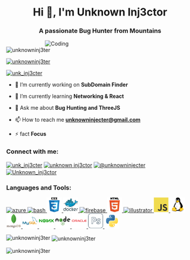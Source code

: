 <h1 align="center">Hi 👋, I'm Unknown Inj3ctor</h1>
<h3 align="center">A passionate Bug Hunter from Mountains</h3>
<img align="right" alt="Coding" width="400" src="https://i.pinimg.com/originals/21/9a/09/219a09d5c2d9e50e4c2d20c9a03e09af.gif">
<p align="left"> <img src="https://komarev.com/ghpvc/?username=unknowninj3ter&label=Profile%20views&color=0e75b6&style=flat" alt="unknowninj3ter" /> </p>
<p align="left"> <a href="https://github.com/ryo-ma/github-profile-trophy"><img src="https://github-profile-trophy.vercel.app/?username=unknowninj3ter" alt="unknowninj3ter" /></a> </p>

<p align="left"> <a href="https://twitter.com/unk_inj3cter" target="blank"><img src="https://img.shields.io/twitter/follow/unk_inj3cter?logo=twitter&style=for-the-badge" alt="unk_inj3cter" /></a> </p>

- 🔭 I’m currently working on **SubDomain Finder**

- 🌱 I’m currently learning **Networking & React**

- 💬 Ask me about **Bug Hunting and ThreeJS**

- 📫 How to reach me **unknowninjecter@gmail.com**

- ⚡ fact **Focus**

<h3 align="left">Connect with me:</h3>
<p align="left">
<a href="https://twitter.com/unk_inj3cter" target="blank"><img align="center" src="https://raw.githubusercontent.com/rahuldkjain/github-profile-readme-generator/master/src/images/icons/Social/twitter.svg" alt="unk_inj3cter" height="30" width="40" /></a>
<a href="https://linkedin.com/in/unknown inj3ctor" target="blank"><img align="center" src="https://raw.githubusercontent.com/rahuldkjain/github-profile-readme-generator/master/src/images/icons/Social/linked-in-alt.svg" alt="unknown inj3ctor" height="30" width="40" /></a>
<a href="https://medium.com/@unknowninjecter" target="blank"><img align="center" src="https://raw.githubusercontent.com/rahuldkjain/github-profile-readme-generator/master/src/images/icons/Social/medium.svg" alt="@unknowninjecter" height="30" width="40" /></a>
<a href="https://discord.gg/Unknown_inj3ctor" target="blank"><img align="center" src="https://raw.githubusercontent.com/rahuldkjain/github-profile-readme-generator/master/src/images/icons/Social/discord.svg" alt="Unknown_inj3ctor" height="30" width="40" /></a>
</p>

<h3 align="left">Languages and Tools:</h3>
<p align="left"> <a href="https://azure.microsoft.com/en-in/" target="_blank" rel="noreferrer"> <img src="https://www.vectorlogo.zone/logos/microsoft_azure/microsoft_azure-icon.svg" alt="azure" width="40" height="40"/> </a> <a href="https://www.gnu.org/software/bash/" target="_blank" rel="noreferrer"> <img src="https://www.vectorlogo.zone/logos/gnu_bash/gnu_bash-icon.svg" alt="bash" width="40" height="40"/> </a> <a href="https://www.w3schools.com/css/" target="_blank" rel="noreferrer"> <img src="https://raw.githubusercontent.com/devicons/devicon/master/icons/css3/css3-original-wordmark.svg" alt="css3" width="40" height="40"/> </a> <a href="https://www.docker.com/" target="_blank" rel="noreferrer"> <img src="https://raw.githubusercontent.com/devicons/devicon/master/icons/docker/docker-original-wordmark.svg" alt="docker" width="40" height="40"/> </a> <a href="https://firebase.google.com/" target="_blank" rel="noreferrer"> <img src="https://www.vectorlogo.zone/logos/firebase/firebase-icon.svg" alt="firebase" width="40" height="40"/> </a> <a href="https://www.w3.org/html/" target="_blank" rel="noreferrer"> <img src="https://raw.githubusercontent.com/devicons/devicon/master/icons/html5/html5-original-wordmark.svg" alt="html5" width="40" height="40"/> </a> <a href="https://www.adobe.com/in/products/illustrator.html" target="_blank" rel="noreferrer"> <img src="https://www.vectorlogo.zone/logos/adobe_illustrator/adobe_illustrator-icon.svg" alt="illustrator" width="40" height="40"/> </a> <a href="https://developer.mozilla.org/en-US/docs/Web/JavaScript" target="_blank" rel="noreferrer"> <img src="https://raw.githubusercontent.com/devicons/devicon/master/icons/javascript/javascript-original.svg" alt="javascript" width="40" height="40"/> </a> <a href="https://www.linux.org/" target="_blank" rel="noreferrer"> <img src="https://raw.githubusercontent.com/devicons/devicon/master/icons/linux/linux-original.svg" alt="linux" width="40" height="40"/> </a> <a href="https://www.mongodb.com/" target="_blank" rel="noreferrer"> <img src="https://raw.githubusercontent.com/devicons/devicon/master/icons/mongodb/mongodb-original-wordmark.svg" alt="mongodb" width="40" height="40"/> </a> <a href="https://www.mysql.com/" target="_blank" rel="noreferrer"> <img src="https://raw.githubusercontent.com/devicons/devicon/master/icons/mysql/mysql-original-wordmark.svg" alt="mysql" width="40" height="40"/> </a> <a href="https://www.nginx.com" target="_blank" rel="noreferrer"> <img src="https://raw.githubusercontent.com/devicons/devicon/master/icons/nginx/nginx-original.svg" alt="nginx" width="40" height="40"/> </a> <a href="https://nodejs.org" target="_blank" rel="noreferrer"> <img src="https://raw.githubusercontent.com/devicons/devicon/master/icons/nodejs/nodejs-original-wordmark.svg" alt="nodejs" width="40" height="40"/> </a> <a href="https://www.oracle.com/" target="_blank" rel="noreferrer"> <img src="https://raw.githubusercontent.com/devicons/devicon/master/icons/oracle/oracle-original.svg" alt="oracle" width="40" height="40"/> </a> <a href="https://www.photoshop.com/en" target="_blank" rel="noreferrer"> <img src="https://raw.githubusercontent.com/devicons/devicon/master/icons/photoshop/photoshop-line.svg" alt="photoshop" width="40" height="40"/> </a> <a href="https://www.python.org" target="_blank" rel="noreferrer"> <img src="https://raw.githubusercontent.com/devicons/devicon/master/icons/python/python-original.svg" alt="python" width="40" height="40"/> </a> </p>

<p><img align="left" src="https://github-readme-stats.vercel.app/api/top-langs?username=unknowninj3ter&show_icons=true&locale=en&layout=compact" alt="unknowninj3ter" /></p>

<p>&nbsp;<img align="center" src="https://github-readme-stats.vercel.app/api?username=unknowninj3ter&show_icons=true&locale=en" alt="unknowninj3ter" /></p>

<p><img align="center" src="https://github-readme-streak-stats.herokuapp.com/?user=unknowninj3ter&" alt="unknowninj3ter" /></p>
